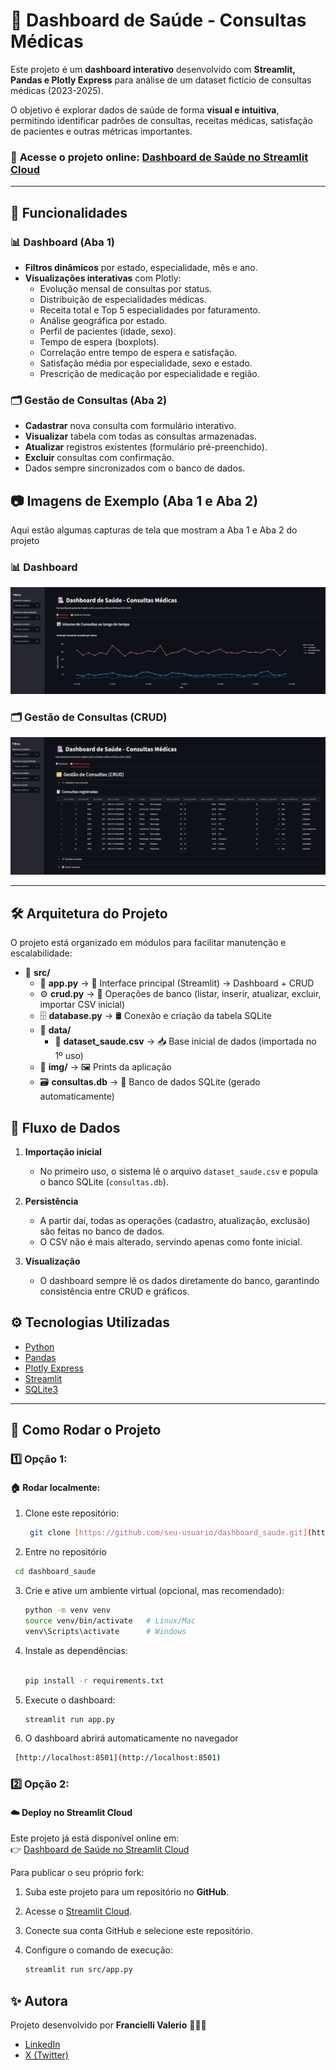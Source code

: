 # 🏥 Dashboard de Saúde - Consultas Médicas

Este projeto é um **dashboard interativo** desenvolvido com **Streamlit, Pandas e Plotly Express** para análise de um dataset fictício de consultas médicas (2023-2025).

O objetivo é explorar dados de saúde de forma **visual e intuitiva**, permitindo identificar padrões de consultas, receitas médicas, satisfação de pacientes e outras métricas importantes.


### 📌 **Acesse o projeto online:** [Dashboard de Saúde no Streamlit Cloud](https://dashboardsaude.streamlit.app/)

---

## 🚀 Funcionalidades

### 📊 **Dashboard (Aba 1)**
- **Filtros dinâmicos** por estado, especialidade, mês e ano.
- **Visualizações interativas** com Plotly:
  - Evolução mensal de consultas por status.
  - Distribuição de especialidades médicas.
  - Receita total e Top 5 especialidades por faturamento.
  - Análise geográfica por estado.
  - Perfil de pacientes (idade, sexo).
  - Tempo de espera (boxplots).
  - Correlação entre tempo de espera e satisfação.
  - Satisfação média por especialidade, sexo e estado.
  - Prescrição de medicação por especialidade e região.

### 🗂️ **Gestão de Consultas (Aba 2)**
- **Cadastrar** nova consulta com formulário interativo.
- **Visualizar** tabela com todas as consultas armazenadas.
- **Atualizar** registros existentes (formulário pré-preenchido).
- **Excluir** consultas com confirmação.
- Dados sempre sincronizados com o banco de dados.

## 📷 Imagens de Exemplo (Aba 1 e Aba 2)

Aqui estão algumas capturas de tela que mostram a Aba 1 e Aba 2 do projeto

### 📊 Dashboard
![Dashboard](img/pag_inicial.png)

### 🗂️ Gestão de Consultas (CRUD)
![Gestão de Consultas](img/gestao_consultas.png)

---
## 🛠️ Arquitetura do Projeto

O projeto está organizado em módulos para facilitar manutenção e escalabilidade:

- 📂 **src/**
  - 📄 **app.py** → 🎨 Interface principal (Streamlit) → Dashboard + CRUD
  - ⚙️ **crud.py** → 🔄 Operações de banco (listar, inserir, atualizar, excluir, importar CSV inicial)
  - 🗄️ **database.py** → 🛢️ Conexão e criação da tabela SQLite
  - 📂 **data/**
    - 📑 **dataset_saude.csv** → 📥 Base inicial de dados (importada no 1º uso)
  - 📂 **img/** → 🖼️ Prints da aplicação
  - 🗃️ **consultas.db** → 📌 Banco de dados SQLite (gerado automaticamente)

## 💾 Fluxo de Dados

1. **Importação inicial**  
   - No primeiro uso, o sistema lê o arquivo `dataset_saude.csv` e popula o banco SQLite (`consultas.db`).

2. **Persistência**  
   - A partir daí, todas as operações (cadastro, atualização, exclusão) são feitas no banco de dados.
   - O CSV não é mais alterado, servindo apenas como fonte inicial.

3. **Visualização**  
   - O dashboard sempre lê os dados diretamente do banco, garantindo consistência entre CRUD e gráficos.


## ⚙️ Tecnologias Utilizadas

* [Python](https://www.python.org/)
* [Pandas](https://pandas.pydata.org/)
* [Plotly Express](https://plotly.com/python/plotly-express/)
* [Streamlit](https://streamlit.io/)
* [SQLite3](https://www.sqlite.org/)
---
## 🚀 Como Rodar o Projeto

### 1️⃣ Opção 1:

#### 🏠 Rodar localmente:

1. Clone este repositório:

   ```bash
    git clone [https://github.com/seu-usuario/dashboard_saude.git](https://github.com/seu-usuario/dashboard_saude.git)
   
2. Entre no repositório

  ``` bash
   cd dashboard_saude
  ````

3. Crie e ative um ambiente virtual (opcional, mas recomendado):

   ```bash
   python -m venv venv
   source venv/bin/activate   # Linux/Mac
   venv\Scripts\activate      # Windows

4. Instale as dependências:

   ```bash

   pip install -r requirements.txt

5. Execute o dashboard:

   ```bash
   streamlit run app.py

6. O dashboard abrirá automaticamente no navegador 

  ``` bash
   [http://localhost:8501](http://localhost:8501)
  
  ```
### 2️⃣ Opção 2:
#### ☁️ Deploy no Streamlit Cloud

Este projeto já está disponível online em:  
👉 [Dashboard de Saúde no Streamlit Cloud](https://dashboardsaude.streamlit.app/)

Para publicar o seu próprio fork:

1. Suba este projeto para um repositório no **GitHub**.  
2. Acesse o [Streamlit Cloud](https://streamlit.io/cloud).  
3. Conecte sua conta GitHub e selecione este repositório.  
4. Configure o comando de execução:

   ```bash
   streamlit run src/app.py

## ✨ Autora

Projeto desenvolvido por **Francielli Valerio** 👩🏿‍💻  
- [LinkedIn](https://www.linkedin.com/in/franciellivalerio/)  
- [X (Twitter)](https://x.com/httpsfranverse)
